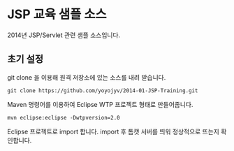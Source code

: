 # JSP 교육 샘플 소스

2014년 JSP/Servlet 관련 샘플 소스입니다.


## 초기 설정

git clone 을 이용해 원격 저장소에 있는 소스를 내려 받습니다.

``` git clone https://github.com/yoyojyv/2014-01-JSP-Training.git ```

Maven 명령어를 이용하여 Eclipse WTP 프로젝트 형태로 만들어줍니다.

``` mvn eclipse:eclipse -Dwtpversion=2.0 ```

Eclipse 프로젝트로 import 합니다.
import 후 톰캣 서버를 띄워 정상적으로 뜨는지 확인합니다.








